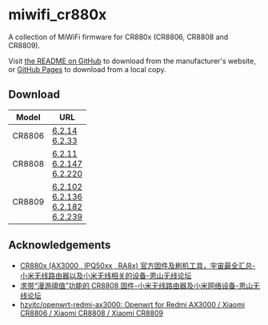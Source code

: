 # miwifi_cr880x

A collection of MiWiFi firmware for CR880x (CR8806, CR8808 and CR8809).

Visit [the README on GitHub](https://github.com/WaterLemons2k/miwifi_cr880x#download) to download from the manufacturer's website, or
[GitHub Pages](https://waterlemons2k.github.io/miwifi_cr880x/#download) to download from a local copy.

## Download

| Model  | URL                                              |
| ------ | ------------------------------------------------ |
| CR8806 | [6.2.14]<br>[6.2.33]                             |
| CR8808 | [6.2.11]<br>[6.2.147]<br>[6.2.220]               |
| CR8809 | [6.2.102]<br>[6.2.136]<br>[6.2.182]<br>[6.2.239] |

[6.2.14]: rom/cr8806/miwifi_cr8806_firmware_fe70b_6.2.14.bin
[6.2.33]: rom/cr8806/miwifi_cr8806_firmware_4622b_6.2.33.bin
[6.2.11]: rom/cr8808/miwifi_cr8808_firmware_9d216_6.2.11.bin
[6.2.147]: rom/cr8808/miwifi_cr8808_firmware_0fbd7_6.2.147.bin
[6.2.220]: rom/cr8808/miwifi_cr8808_firmware_a3144_6.2.220.bin
[6.2.102]: rom/cr8809/miwifi_cr8809_firmware_b814a_6.2.102.bin
[6.2.136]: rom/cr8809/miwifi_cr8809_firmware_46dab_6.2.136.bin
[6.2.182]: rom/cr8809/miwifi_cr8809_firmware_6f067_6.2.182_ispver-6.0.10.bin
[6.2.239]: rom/cr8809/miwifi_cr8809_firmware_6.2.239_ispver.bin

## Acknowledgements

- [CR880x (AX3000 , IPQ50xx , RA8x) 官方固件及刷机工具，宇宙最全汇总-小米无线路由器以及小米无线相关的设备-恩山无线论坛](https://www.right.com.cn/forum/thread-8292516-1-1.html)
- [求带“漫游阈值”功能的 CR8808 固件-小米无线路由器及小米网络设备-恩山无线论坛](https://www.right.com.cn/forum/thread-8307851-1-1.html)
- [hzyitc/openwrt-redmi-ax3000: Openwrt for Redmi AX3000 / Xiaomi CR8806 / Xiaomi CR8808 / Xiaomi CR8809](https://github.com/hzyitc/openwrt-redmi-ax3000#get-uart-access)
